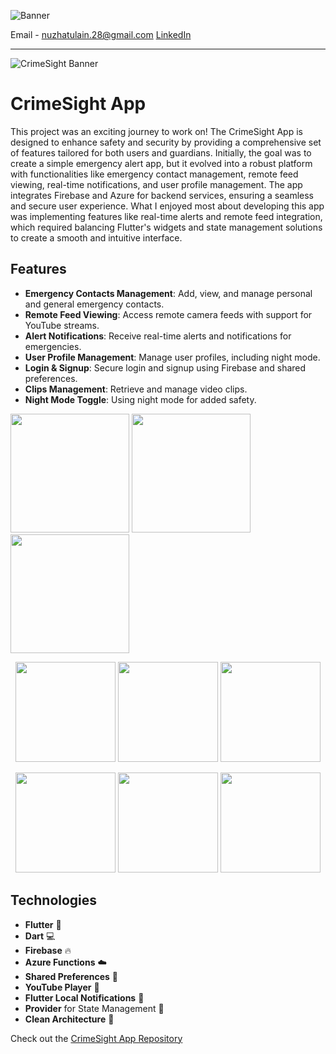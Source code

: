 ![Banner](https://github.com/user-attachments/assets/181e57a6-f3bc-4ba4-bdc4-c8532d85258d)

Email - nuzhatulain.28@gmail.com
[LinkedIn](https://www.linkedin.com/in/nuzhat-ul-ain-12b3a4272/)

---

![CrimeSight Banner](https://github.com/user-attachments/assets/db1cb273-5411-4fa2-a99d-c8a164b78be0)

# CrimeSight App

This project was an exciting journey to work on! The CrimeSight App is designed to enhance safety and security by providing a comprehensive set of features tailored for both users and guardians. Initially, the goal was to create a simple emergency alert app, but it evolved into a robust platform with functionalities like emergency contact management, remote feed viewing, real-time notifications, and user profile management. The app integrates Firebase and Azure for backend services, ensuring a seamless and secure user experience. What I enjoyed most about developing this app was implementing features like real-time alerts and remote feed integration, which required balancing Flutter's widgets and state management solutions to create a smooth and intuitive interface.

## Features

- **Emergency Contacts Management**: Add, view, and manage personal and general emergency contacts.
- **Remote Feed Viewing**: Access remote camera feeds with support for YouTube streams.
- **Alert Notifications**: Receive real-time alerts and notifications for emergencies.
- **User Profile Management**: Manage user profiles, including night mode.
- **Login & Signup**: Secure login and signup using Firebase and shared preferences.
- **Clips Management**: Retrieve and manage video clips.
- **Night Mode Toggle**: Using night mode for added safety.

<!-- Row 1 -->
<p align="left">
  <img src="https://github.com/user-attachments/assets/538a56d7-5edd-47e9-b864-b6658b3f1d4b" width="190"/>
  <img src="https://github.com/user-attachments/assets/3d24e0fb-dd49-44c9-8003-42a790fe0e61" width="190"/>
  <img src="https://github.com/user-attachments/assets/50041832-6028-4c2a-9656-b8c7b97d77cf" width="190"/>
</p>

<!-- Row 2 -->
<p align="center">
  <img src="https://github.com/user-attachments/assets/10140a93-f4f8-4e56-bf1c-9eca6be5a9ea" width="160"/>
  <img src="https://github.com/user-attachments/assets/bebffc83-3106-408f-b75c-b562f1099829" width="160"/>
  <img src="https://github.com/user-attachments/assets/a2f011aa-84b1-4c91-87c8-97ddc8ece9d6" width="160"/>
</p>

<!-- Row 3 -->
<p align="center">
  <img src="https://github.com/user-attachments/assets/e0fd6bfa-4363-4794-8b54-c20f3b60b259" width="160"/>
  <img src="https://github.com/user-attachments/assets/9c445b0a-69ae-441e-8972-a3fdd38efe62" width="160"/>
  <img src="https://github.com/user-attachments/assets/9f133ebc-b28f-4ea8-9834-d3bb3c19f5df" width="160"/>
</p>

## Technologies

- **Flutter** 🦋
- **Dart** 💻
- **Firebase** 🔥
- **Azure Functions** ☁️
- **Shared Preferences** 💾
- **YouTube Player** 🎥
- **Flutter Local Notifications** 🔔
- **Provider** for State Management 🚀
- **Clean Architecture** 🔨

Check out the [CrimeSight App Repository](https://github.com/NuzhatUlAin/CrimeSight)
